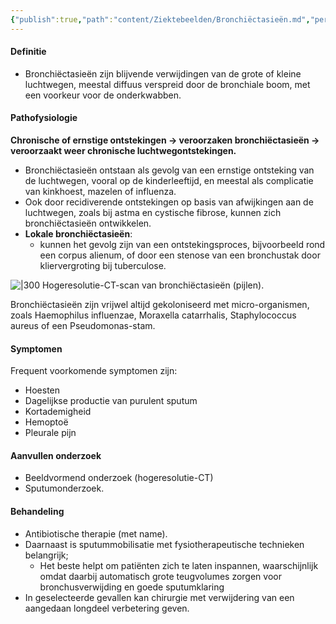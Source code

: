 ```yaml
---
{"publish":true,"path":"content/Ziektebeelden/Bronchiëctasieën.md","permalink":"/content/ziektebeelden/bronchiectasieen/","title":"Bronchiëctasieën","tags":["Longeneeskunde/Chronische_ziekten"]}
---
```




#### Definitie
- Bronchiëctasieën zijn blijvende verwijdingen van de grote of kleine luchtwegen, meestal diffuus verspreid door de bronchiale boom, met een voorkeur voor de onderkwabben.

#### Pathofysiologie
**Chronische of ernstige ontstekingen -> veroorzaken bronchiëctasieën -> veroorzaakt weer chronische luchtwegontstekingen.**
- Bronchiëctasieën ontstaan als gevolg van een ernstige ontsteking van de luchtwegen, vooral op de kinderleeftijd, en meestal als complicatie van kinkhoest, mazelen of influenza.
- Ook door recidiverende ontstekingen op basis van afwijkingen aan de luchtwegen, zoals bij astma en cystische fibrose, kunnen zich bronchiëctasieën ontwikkelen.
- **Lokale bronchiëctasieën**: 
	- kunnen het gevolg zijn van een ontstekingsproces, bijvoorbeeld rond een corpus alienum, of door een stenose van een bronchustak door kliervergroting bij tuberculose.

![|300](https://i.imgur.com/n1vGKg0.png)
Hogeresolutie-CT-scan van bronchiëctasieën (pijlen).

Bronchiëctasieën zijn vrijwel altijd gekoloniseerd met micro-organismen, zoals Haemophilus influenzae, Moraxella catarrhalis, Staphylococcus aureus of een Pseudomonas-stam.

#### Symptomen
Frequent voorkomende symptomen zijn:
- Hoesten
- Dagelijkse productie van purulent sputum
- Kortademigheid
- Hemoptoë 
- Pleurale pijn

#### Aanvullen onderzoek

- Beeldvormend onderzoek (hogeresolutie-CT) 
- Sputumonderzoek. 

#### Behandeling

- Antibiotische therapie (met name).
- Daarnaast is sputummobilisatie met fysiotherapeutische technieken belangrijk; 
	- Het beste helpt om patiënten zich te laten inspannen, waarschijnlijk omdat daarbij automatisch grote teugvolumes zorgen voor bronchusverwijding en goede sputumklaring
- In geselecteerde gevallen kan chirurgie met verwijdering van een aangedaan longdeel verbetering geven.